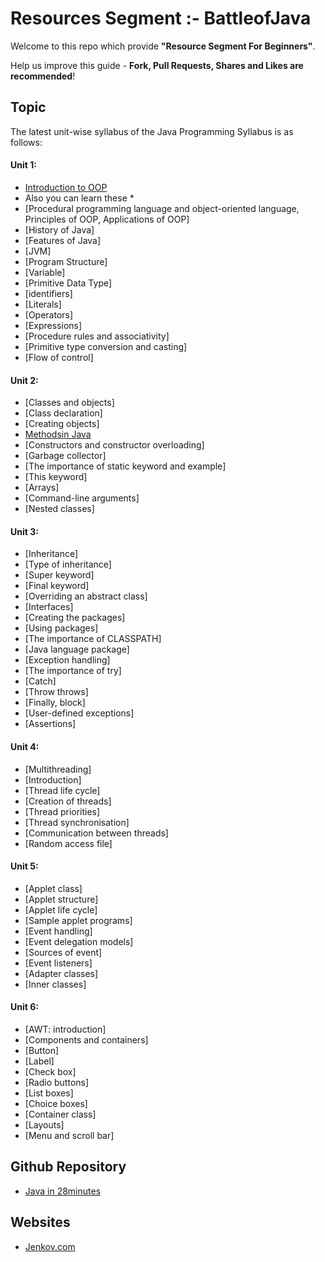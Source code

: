 # Resources Segment :- BattleofJava
Welcome to this repo which provide **"Resource Segment For Beginners"**. 

Help us improve this guide - **Fork, Pull Requests, Shares and Likes are recommended**!

## Topic
The latest unit-wise syllabus of the Java Programming Syllabus is as follows:

#### Unit 1:

* [Introduction to OOP](https://github.com/battleofjava/resources/blob/main/topic/introduction-of-oop/Readme.md)
 * Also you can learn these *
* [Procedural programming language and object-oriented language, Principles of OOP, Applications of OOP]
* [History of Java]
* [Features of Java]
* [JVM]
* [Program Structure]
* [Variable]
* [Primitive Data Type]
* [identifiers]
* [Literals]
* [Operators]
* [Expressions]
* [Procedure rules and associativity]
* [Primitive type conversion and casting]
* [Flow of control]

#### Unit 2:

* [Classes and objects]
* [Class declaration]
* [Creating objects]
* [Methodsin Java](https://github.com/battleofjava/resources/blob/main/topic/method-in-java/Readme.md)
* [Constructors and constructor overloading]
* [Garbage collector]
* [The importance of static keyword and example]
* [This keyword]
* [Arrays]
* [Command-line arguments]
* [Nested classes]

#### Unit 3:

* [Inheritance]
* [Type of inheritance]
* [Super keyword]
* [Final keyword]
* [Overriding an abstract class]
* [Interfaces]
* [Creating the packages]
* [Using packages]
* [The importance of CLASSPATH]
* [Java language package]
* [Exception handling]
* [The importance of try]
* [Catch]
* [Throw throws]
* [Finally, block]
* [User-defined exceptions]
* [Assertions]

#### Unit 4:

* [Multithreading]
* [Introduction]
* [Thread life cycle]
* [Creation of threads]
* [Thread priorities]
* [Thread synchronisation]
* [Communication between threads]
* [Random access file]

#### Unit 5:

* [Applet class]
* [Applet structure]
* [Applet life cycle]
* [Sample applet programs]
* [Event handling]
* [Event delegation models]
* [Sources of event]
* [Event listeners]
* [Adapter classes]
* [Inner classes]

#### Unit 6:

* [AWT: introduction]
* [Components and containers]
* [Button]
* [Label]
* [Check box]
* [Radio buttons]
* [List boxes]
* [Choice boxes]
* [Container class]
* [Layouts]
* [Menu and scroll bar] 

## Github Repository 
* [Java in 28minutes](https://github.com/in28minutes/java-tutorial-for-beginners)

## Websites
* [Jenkov.com](https://jenkov.com/tutorials/java/index.html)
